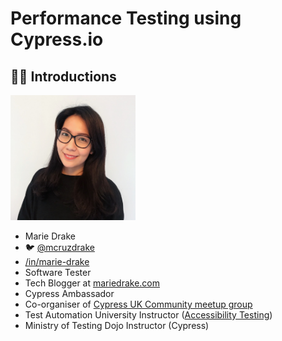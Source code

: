 # Performance Testing using Cypress.io

## 👋🏻 Introductions

<img src="../images/marie-drake.jpg" alt="Marie Drake photo" width="200" height="200"/>

- Marie Drake
- 🐦 [@mcruzdrake](https://twitter.com/mcruzdrake)
- [/in/marie-drake](http://linkedin.com/in/marie-drake)
- Software Tester
- Tech Blogger at [mariedrake.com](https://www.mariedrake.com/)
- Cypress Ambassador
- Co-organiser of [Cypress UK Community meetup group](https://www.meetup.com/Cypress-io-UK-Community/)
- Test Automation University Instructor ([Accessibility Testing](https://testautomationu.applitools.com/accessibility-testing-tutorial/))
- Ministry of Testing Dojo Instructor (Cypress)
